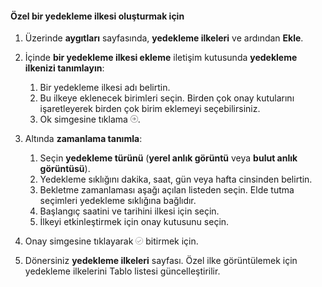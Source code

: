 <!--author=SharS last changed: 11/04/15-->


#### <a name="to-create-a-custom-backup-policy"></a>Özel bir yedekleme ilkesi oluşturmak için
1. Üzerinde **aygıtları** sayfasında, **yedekleme ilkeleri** ve ardından **Ekle**.
2. İçinde **bir yedekleme ilkesi ekleme** iletişim kutusunda **yedekleme ilkenizi tanımlayın**:
   
   1. Bir yedekleme ilkesi adı belirtin.
   2. Bu ilkeye eklenecek birimleri seçin. Birden çok onay kutularını işaretleyerek birden çok birim eklemeyi seçebilirsiniz.
   3. Ok simgesine tıklama ![onay simgesi](./media/storsimple-create-custom-backup-policy-u2/HCS_ArrowIcon-include.png).
3. Altında **zamanlama tanımla**:
   
   1. Seçin **yedekleme türünü** (**yerel anlık görüntü** veya **bulut anlık görüntüsü**).
   2. Yedekleme sıklığını dakika, saat, gün veya hafta cinsinden belirtin.
   3. Bekletme zamanlaması aşağı açılan listeden seçin. Elde tutma seçimleri yedekleme sıklığına bağlıdır. 
   4. Başlangıç saatini ve tarihini ilkesi için seçin.
   5. İlkeyi etkinleştirmek için onay kutusunu seçin.
4. Onay simgesine tıklayarak ![onay simgesi](./media/storsimple-add-backup-policy-u2/HCS_CheckIcon-include.png) bitirmek için.
5. Dönersiniz **yedekleme ilkeleri** sayfası. Özel ilke görüntülemek için yedekleme ilkelerini Tablo listesi güncelleştirilir.

